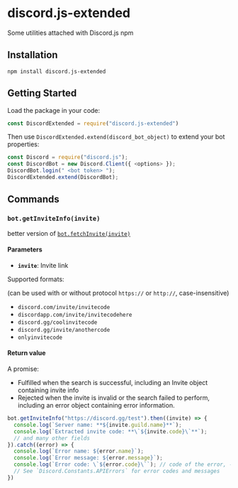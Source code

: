 # discord.js-extended
Some utilities attached with Discord.js npm

## Installation

```
npm install discord.js-extended
```

## Getting Started

Load the package in your code:
```js
const DiscordExtended = require("discord.js-extended")
```
Then use `DiscordExtended.extend(discord_bot_object)` to extend your bot properties:
```js
const Discord = require("discord.js");
const DiscordBot = new Discord.Client({ <options> });
DiscordBot.login(" <bot token> ");
DiscordExtended.extend(DiscordBot);
```

## Commands

### `bot.getInviteInfo(invite)`
better version of [`bot.fetchInvite(invite)`](https://discord.js.org/#/docs/main/stable/class/Client?scrollTo=fetchInvite)
#### Parameters
* **`invite`**: Invite link

Supported formats:

(can be used with or without protocol `https://` or `http://`, case-insensitive)
* `discord.com/invite/invitecode`
* `discordapp.com/invite/invitecodehere`
* `discord.gg/coolinvitecode`
* `discord.gg/invite/anothercode`
* `onlyinvitecode`

#### Return value
A promise:
* Fulfilled when the search is successful, including an Invite object containing invite info
* Rejected when the invite is invalid or the search failed to perform, including an error object containing error information.
```js
bot.getInviteInfo("https://discord.gg/test").then((invite) => {
  console.log(`Server name: **${invite.guild.name}**`);
  console.log(`Extracted invite code: **\`${invite.code}\`**`);
  // and many other fields
}).catch((error) => {
  console.log(`Error name: ${error.name}`);
  console.log(`Error message: ${error.message}`);
  console.log(`Error code: \`${error.code}\``); // code of the error, -1 means the search has failed
  // See `Discord.Constants.APIErrors` for error codes and messages
})
```
